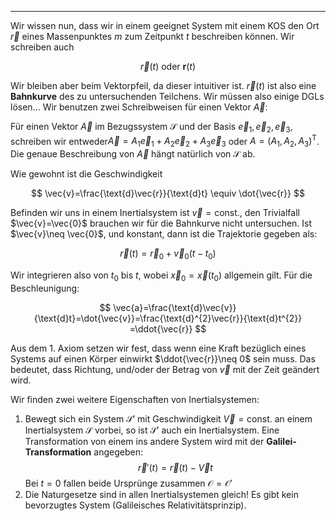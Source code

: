 ***

Wir wissen nun, dass wir in einem geeignet System mit einem KOS den Ort $\vec{r}$ eines Massenpunktes $m$ zum Zeitpunkt $t$ beschreiben können. Wir schreiben auch

$$
\vec{r}(t)\text{ oder } \mathbf{r}(t)
$$

Wir bleiben aber beim Vektorpfeil, da dieser intuitiver ist. $\vec{r}(t)$ ist also eine **Bahnkurve** des zu untersuchenden Teilchens. Wir müssen also einige DGLs lösen...
Wir benutzen zwei Schreibweisen für einen Vektor $\vec{A}$:

Für einen Vektor $\vec{A}$ im Bezugssystem $\mathcal{S}$ und der Basis $\vec{e}_{1},\vec{e}_{2},\vec{e}_{3}$, schreiben wir entweder$\vec{A}=A_{1}\vec{e}_{1}+A_{2}\vec{e}_{2}+A_{3}\vec{e}_{3}$ oder $A=(A_{1},A_{2},A_{3})^{\text{T}}$. Die genaue Beschreibung von $\vec{A}$ hängt natürlich von $\mathcal{S}$ ab.

Wie gewohnt ist die Geschwindigkeit

$$
\vec{v}=\frac{\text{d}\vec{r}}{\text{d}t} \equiv \dot{\vec{r}}
$$

Befinden wir uns in einem Inertialsystem ist $\vec{v}=\text{const.}$, den Trivialfall $\vec{v}=\vec{0}$ brauchen wir für die Bahnkurve nicht untersuchen. Ist $\vec{v}\neq \vec{0}$, und konstant, dann ist die Trajektorie gegeben als:

$$
\vec{r}(t)=\vec{r}_{0}+\vec{v}_{0}(t-t_{0})
$$

Wir integrieren also von $t_{0}$ bis $t$, wobei $\vec{x}_{0}=\vec{x}(t_{0})$ allgemein gilt. Für die Beschleunigung:

$$
\vec{a}=\frac{\text{d}\vec{v}}{\text{d}t}=\dot{\vec{v}}=\frac{\text{d}^{2}\vec{r}}{\text{d}t^{2}} =\ddot{\vec{r}} 
$$

Aus dem 1. Axiom setzen wir fest, dass wenn eine Kraft bezüglich eines Systems auf einen Körper einwirkt $\ddot{\vec{r}}\neq 0$ sein muss. Das bedeutet, dass Richtung, und/oder der Betrag von $\vec{v}$ mit der Zeit geändert wird.

Wir finden zwei weitere Eigenschaften von Inertialsystemen:

1. Bewegt sich ein System $\mathcal{S}'$ mit Geschwindigkeit $\vec{V}=\text{const.}$ an einem Inertialsystem $\mathcal{S}$ vorbei, so ist $\mathcal{S}'$ auch ein Inertialsystem. Eine Transformation von einem ins andere System wird mit der **Galilei-Transformation** angegeben:
	$$
    \vec{r}'(t)=\vec{r}(t)-\vec{V}t
    $$
    Bei $t=0$ fallen beide Ursprünge zusammen $\mathcal{O}=\mathcal{O}'$
2. Die Naturgesetze sind in allen Inertialsystemen gleich! Es gibt kein bevorzugtes System (Galileisches Relativitätsprinzip).


